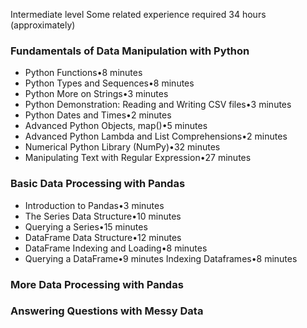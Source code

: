 Intermediate level
Some related experience required
34 hours (approximately)

### Fundamentals of Data Manipulation with Python
- Python Functions•8 minutes
- Python Types and Sequences•8 minutes
- Python More on Strings•3 minutes
- Python Demonstration: Reading and Writing CSV files•3 minutes
- Python Dates and Times•2 minutes
- Advanced Python Objects, map()•5 minutes
- Advanced Python Lambda and List Comprehensions•2 minutes
- Numerical Python Library (NumPy)•32 minutes
- Manipulating Text with Regular Expression•27 minutes

### Basic Data Processing with Pandas
- Introduction to Pandas•3 minutes
- The Series Data Structure•10 minutes
- Querying a Series•15 minutes
- DataFrame Data Structure•12 minutes
- DataFrame Indexing and Loading•8 minutes
- Querying a DataFrame•9 minutes
Indexing Dataframes•8 minutes

### More Data Processing with Pandas

### Answering Questions with Messy Data

</br> 